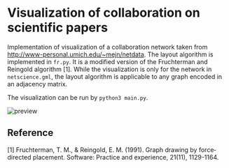 # Visualization of collaboration on scientific papers

Implementation of visualization of a collaboration network taken from <http://www-personal.umich.edu/~mejn/netdata>. The layout algorithm is implemented in ``fr.py``.  It is a modified version of the Fruchterman and Reingold algorithm [1]. While the visualization is only for the network in ``netscience.gml``, the layout algorithm is applicable to any graph encoded in an adjacency matrix.

The visualization can be run by ``python3 main.py``.


![preview](https://github.com/vaclav-h/paper-colab/example.gif)



## Reference 

[1] Fruchterman, T. M., & Reingold, E. M. (1991). Graph drawing by force‐directed placement. Software: Practice and experience, 21(11), 1129-1164.